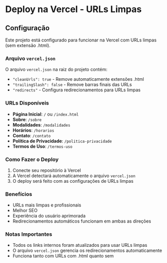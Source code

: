 # Deploy na Vercel - URLs Limpas

## Configuração

Este projeto está configurado para funcionar na Vercel com URLs limpas (sem extensão .html).

### Arquivo `vercel.json`

O arquivo `vercel.json` na raiz do projeto contém:

- `"cleanUrls": true` - Remove automaticamente extensões .html
- `"trailingSlash": false` - Remove barras finais das URLs
- `"redirects"` - Configura redirecionamentos para URLs limpas

### URLs Disponíveis

- **Página Inicial**: `/` ou `/index.html`
- **Sobre**: `/sobre`
- **Modalidades**: `/modalidades`
- **Horários**: `/horarios`
- **Contato**: `/contato`
- **Política de Privacidade**: `/politica-privacidade`
- **Termos de Uso**: `/termos-uso`

### Como Fazer o Deploy

1. Conecte seu repositório à Vercel
2. A Vercel detectará automaticamente o arquivo `vercel.json`
3. O deploy será feito com as configurações de URLs limpas

### Benefícios

- URLs mais limpas e profissionais
- Melhor SEO
- Experiência do usuário aprimorada
- Redirecionamentos automáticos funcionam em ambas as direções

### Notas Importantes

- Todos os links internos foram atualizados para usar URLs limpas
- O arquivo `vercel.json` gerencia os redirecionamentos automaticamente
- Funciona tanto com URLs com .html quanto sem 